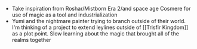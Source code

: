 - Take inspiration from Roshar/Mistborn Era 2/and space age Cosmere for use of magic as a tool and industrialization
- Yumi and the nightmare painter trying to branch outside of their world. I'm thinking of a project to extend leylines outside of [[Trisfir Kingdom]] as a plot point. Slow learning about the magic that brought all of the realms together 